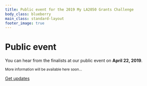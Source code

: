 ```yaml
---
title: Public event for the 2019 My LA2050 Grants Challenge
body_class: blueberry
main_class: standard-layout
footer_image: true
---
```


# Public event

<div class="introduction" markdown="1">

You can hear from the finalists at our public event on <strong>April 22, 2019</strong>.

<small>More information will be available here soon…</small>

<p class="action" markdown="1">
  <a href="{{ site.mailing_list_url }}">Get updates</a>
</p>
</div>
